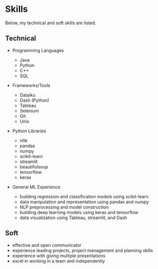# **Skills**

Below, my technical and soft skills are listed. 

## Technical
* Programming Languages
  
  * Java
  * Python
  * C++
  * SQL

* Frameworks/Tools

    * Dataiku
    * Dash (Python)
    * Tableau
    * Selenium
    * Git
    * Unix
  
* Python Libraries

    * nltk
    * pandas
    * numpy
    * scikit-learn
    * streamlit
    * beautifulsoup
    * tensorflow
    * keras

* General ML Experience

    * building regression and classification models using scikit-learn
    * data manipulation and representation using pandas and numpy
    * NLP preprocessing and model construction
    * building deep learning models using keras and tensorflow
    * data visualization using Tableau, streamlit, and Dash

## Soft

* effective and open communicator
* experience leading projects, project management and planning skills
* experience with giving multiple presentations
* excel in working in a team and independently
